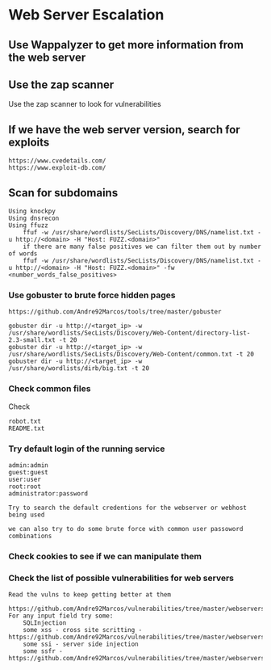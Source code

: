 # Web Server Escalation

## Use Wappalyzer to get more information from the web server

## Use the zap scanner

Use the zap scanner to look for vulnerabilities

## If we have the web server version, search for exploits

	https://www.cvedetails.com/
	https://www.exploit-db.com/

## Scan for subdomains

	Using knockpy
	Using dnsrecon
	Using ffuzz
		ffuf -w /usr/share/wordlists/SecLists/Discovery/DNS/namelist.txt -u http://<domain> -H "Host: FUZZ.<domain>"
		if there are many false positives we can filter them out by number of words
		ffuf -w /usr/share/wordlists/SecLists/Discovery/DNS/namelist.txt -u http://<domain> -H "Host: FUZZ.<domain>" -fw <number_words_false_positives>

### Use gobuster to brute force hidden pages

	https://github.com/Andre92Marcos/tools/tree/master/gobuster

	gobuster dir -u http://<target_ip> -w /usr/share/wordlists/SecLists/Discovery/Web-Content/directory-list-2.3-small.txt -t 20
	gobuster dir -u http://<target_ip> -w /usr/share/wordlists/SecLists/Discovery/Web-Content/common.txt -t 20
	gobuster dir -u http://<target_ip> -w /usr/share/wordlists/dirb/big.txt -t 20

### Check common files

Check

	robot.txt
	README.txt



### Try default login of the running service

	admin:admin
	guest:guest
	user:user
	root:root
	administrator:password

	Try to search the default credentions for the webserver or webhost being used

	we can also try to do some brute force with common user passoword combinations

### Check cookies to see if we can manipulate them


### Check the list of possible vulnerabilities for web servers

	Read the vulns to keep getting better at them

	https://github.com/Andre92Marcos/vulnerabilities/tree/master/webservers
	For any input field try some:
		SQLInjection
		some xss - cross site scritting - https://github.com/Andre92Marcos/vulnerabilities/tree/master/webservers/xss_cross_site_scripting
		some ssi - server side injection
		some ssfr - https://github.com/Andre92Marcos/vulnerabilities/tree/master/webservers/ssrf

